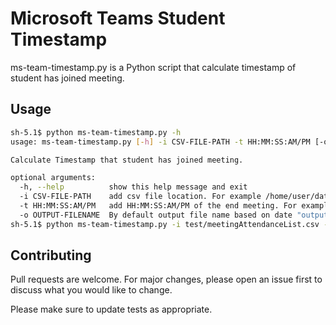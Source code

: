 # Microsoft Teams Student Timestamp

ms-team-timestamp.py is a Python script that calculate timestamp of student has joined meeting.

## Usage

```sh
sh-5.1$ python ms-team-timestamp.py -h
usage: ms-team-timestamp.py [-h] -i CSV-FILE-PATH -t HH:MM:SS:AM/PM [-o OUTPUT-FILENAME]

Calculate Timestamp that student has joined meeting.

optional arguments:
  -h, --help          show this help message and exit
  -i CSV-FILE-PATH    add csv file location. For example /home/user/data.csv
  -t HH:MM:SS:AM/PM   add HH:MM:SS:AM/PM of the end meeting. For example 12:00:00:AM
  -o OUTPUT-FILENAME  By default output file name based on date "output-dd-mm-yyyy"
sh-5.1$ python ms-team-timestamp.py -i test/meetingAttendanceList.csv -t 11:20:00:PM
```

## Contributing
Pull requests are welcome. For major changes, please open an issue first to discuss what you would like to change.

Please make sure to update tests as appropriate.
